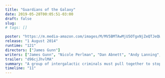```yaml
---
title: "Guardians of the Galaxy"
date: 2019-05-28T00:05:51-03:00
draft: false
slug:
# tags: []

poster: "https://m.media-amazon.com/images/M/MV5BMTAwMjU5OTgxNjZeQTJeQWpwZ15BbWU4MDUxNDYxODEx._V1_SY1000_CR0,0,674,1000_AL_.jpg"
release: "1 August 2014"
runtime: "121"
directors: ["James Gunn"]
writers: ["James Gunn", "Nicole Perlman", "Dan Abnett", "Andy Lanning", "Bill Mantlo", "Keith Giffen", "Jim Starlin", "Steve Englehart", "Steve Gan", "Steve Gerber", "Val Mayerik"]
trailer: "d96cjJhvlMA"
summary: "A group of intergalactic criminals must pull together to stop a fanatical warrior with plans to purge the universe."
timeline: "11"
---
```


